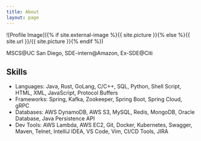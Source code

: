 ```yaml
---
title: About
layout: page
---
```

![Profile Image]({% if site.external-image %}{{ site.picture }}{% else %}{{ site.url }}/{{ site.picture }}{% endif %})


<p>MSCS@UC San Diego, SDE-intern@Amazon, Ex-SDE@Citi</p>

<h2>Skills</h2>

<ul class="skill-list">
    <li> Languages: Java, Rust, GoLang, C/C++, SQL, Python, Shell Script, HTML, XML, JavaScript, Protocol Buffers</li>
    <li> Frameworks: Spring, Kafka, Zookeeper, Spring Boot, Spring Cloud, gRPC </li>
    <li> Databases: AWS DynamoDB, AWS S3, MySQL, Redis, MongoDB, Oracle Database, Java Persistence API</li>
    <li> Dev Tools: AWS Lambda, AWS EC2, Git, Docker, Kubernetes, Swagger, Maven, Telnet, IntelliJ IDEA, VS Code, Vim, CI/CD Tools, JIRA</li>
</ul>

